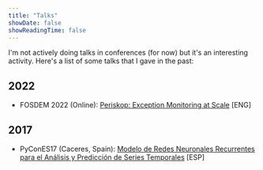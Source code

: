 ```yaml
---
title: "Talks"
showDate: false
showReadingTime: false
---
```


I'm not actively doing talks in conferences (for now) but it's an interesting activity.
Here's a list of some talks that I gave in the past:

## 2022

* FOSDEM 2022 (Online): [Periskop: Exception Monitoring at Scale](https://fosdem.org/2022/schedule/event/periskop/) [ENG]

## 2017

* PyConES17 (Caceres, Spain): [Modelo de Redes Neuronales Recurrentes para el Análisis y Predicción de Series Temporales](https://www.youtube.com/watch?v=hRkHsWhfmHw) [ESP]
